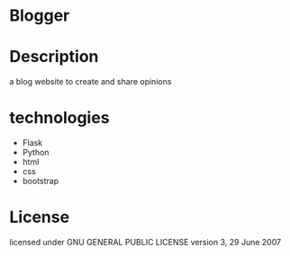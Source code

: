 # Blogger

# Description
a blog website to create and share opinions

# technologies
* Flask
* Python
* html
* css
* bootstrap

# License 
licensed under GNU GENERAL PUBLIC LICENSE version 3, 29 June 2007
